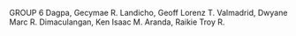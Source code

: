 GROUP 6
Dagpa, Gecymae R.
Landicho, Geoff Lorenz T.
Valmadrid, Dwyane Marc R.
Dimaculangan, Ken Isaac M.
Aranda, Raikie Troy R.
